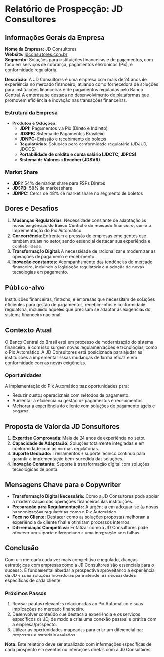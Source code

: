 # Relatório de Prospecção: JD Consultores

## Informações Gerais da Empresa

**Nome da Empresa:** JD Consultores  
**Website:** [jdconsultores.com.br](https://www.jdconsultores.com.br)  
**Segmento:** Soluções para instituições financeiras e de pagamentos, com foco em serviços de cobrança, pagamentos eletrônicos (Pix), e conformidade regulatória.

**Descrição:**
A JD Consultores é uma empresa com mais de 24 anos de experiência no mercado financeiro, atuando como fornecedora de soluções para instituições financeiras e de pagamentos reguladas pelo Banco Central. A empresa se destaca no desenvolvimento de plataformas que promovem eficiência e inovação nas transações financeiras.

### Estrutura da Empresa
- **Produtos e Soluções:** 
    - **JDPI:** Pagamentos via Pix (Direto e Indireto)
    - **JDSPB:** Sistema de Pagamentos Brasileiro
    - **JDNPC:** Emissão e recebimento de boletos
    - **Regulatórios:** Soluções para conformidade regulatória (JDJUD, JDCCS)
    - **Portabilidade de crédito e conta salário (JDCTC, JDPCS)**
    - **Sistema de Valores a Receber (JDSVR)**
  
### Market Share
- **JDPI:** 54% de market share para PSPs Diretos
- **JDSPB:** 58% de market share
- **JDNPC:** Cerca de 48% de market share no segmento de boletos

## Dores e Desafios
1. **Mudanças Regulatórias:** Necessidade constante de adaptação às novas exigências do Banco Central e do mercado financeiro, como a implementação do Pix Automático.
2. **Concorrência:** Enfrentam a pressão de empresas emergentes que também atuam no setor, sendo essencial destacar sua experiência e confiabilidade.
3. **Transformação Digital:** A necessidade de racionalizar e modernizar as operações de pagamento e recebimento.
4. **Inovação constantes:** Acompanhamento das tendências do mercado financeiro, incluindo a legislação regulatória e a adoção de novas tecnologias em pagamento.

## Público-alvo
Instituições financeiras, fintechs, e empresas que necessitam de soluções eficientes para gestão de pagamentos, recebimentos e conformidade regulatória, incluindo aqueles que precisam se adaptar às exigências do sistema financeiro nacional.

## Contexto Atual
O Banco Central do Brasil está em processo de modernização do sistema financeiro, e com isso surgem novas regulamentações e tecnologias, como o Pix Automático. A JD Consultores está posicionada para ajudar as instituições a implementar essas mudanças de forma eficaz e em conformidade com as novas exigências.

### Oportunidades
A implementação do Pix Automático traz oportunidades para:
- Reduzir custos operacionais com métodos de pagamento.
- Aumentar a eficiência na gestão de pagamentos e recebimentos.
- Melhorar a experiência do cliente com soluções de pagamento ágeis e seguras.
  
## Proposta de Valor da JD Consultores
1. **Expertise Comprovada:** Mais de 24 anos de experiência no setor.
2. **Capacidade de Adaptação:** Soluções totalmente integradas e em conformidade com as normas regulatórias.
3. **Suporte Dedicado:** Treinamentos e suporte técnico contínuo para garantir a implementação bem-sucedida das soluções.
4. **Inovação Constante:** Suporte à transformação digital com soluções tecnológicas de ponta.

## Mensagens Chave para o Copywriter
- **Transformação Digital Necessária:** Como a JD Consultores pode apoiar a modernização das operações financeiras das instituições.
- **Preparação para Regulamentação:** A urgência em adequar-se às novas harmonizações regulatórias como o Pix Automático.
- **Foco no Cliente:** Destacar como as soluções propostas melhoram a experiência do cliente final e otimizam processos internos.
- **Diferenciação Competitiva:** Enfatizar como a JD Consultores pode oferecer um suporte diferenciado e uma integração sem falhas.

## Conclusão
Com um mercado cada vez mais competitivo e regulado, alianças estratégicas com empresas como a JD Consultores são essenciais para o sucesso. É fundamental abordar a prospectiva aproveitando a experiência da JD e suas soluções inovadoras para atender as necessidades específicas de cada cliente. 

### Próximos Passos
1. Revisar pautas relevantes relacionadas ao Pix Automático e suas implicações no mercado financeiro.
2. Desenvolver conteúdo que destaca a experiência e os serviços específicos da JD, de modo a criar uma conexão pessoal e prática com a empresa/prospecto. 
3. Utilizar as oportunidades mapeadas para criar um diferencial nas propostas e materiais enviados. 

**Nota:** Este relatório deve ser atualizado com informações específicas de cada prospecto em eventos ou interações diretas com a JD Consultores.
